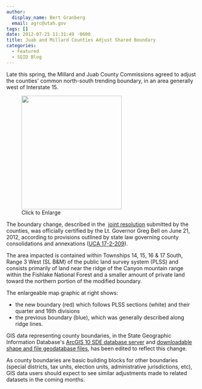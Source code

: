 ```yaml
---
author:
  display_name: Bert Granberg
  email: agrc@utah.gov
tags: []
date: 2012-07-25 11:31:49 -0600
title: Juab and Millard Counties Adjust Shared Boundary
categories:
  - Featured
  - SGID Blog
---
```

<p>Late this spring, the Millard and Juab County Commissions agreed to adjust the counties' common north-south trending boundary, in an area generally west of Interstate 15.</p>
<figure class="caption caption--right"><a href="{{ "/downloads/2012-juab-millard-county-boundary-change.png" | prepend: site.baseurl }}"><img class="caption__image" title="2012 Juab-Millard County Boundary Change Agreement" src="{{ "/images/2012-juab-millard-county-boundary-change-264x300.png" | prepend: site.baseurl }}" alt="" width="264" height="300" /></a><figcaption class="caption__text">Click to Enlarge</figcaption></figure>
<p>The boundary change, described in the  <a href="https://municert.utah.gov/Media/Default/Municipal%20Certifications/2012/Juab%20and%20Millard%20Counties%20boundary%20adjustment%206-6-12.pdf">joint resolution</a> submitted by the counties, was officially certified by the Lt. Governor Greg Bell on June 21, 2012, according to provisions outlined by state law governing county consolidations and annexations (<a href="https://le.utah.gov/xcode/Title17/Chapter2/17-2-S209.html">UCA 17-2-209</a>).</p>
<p>The area impacted is contained within Townships 14, 15, 16 &amp; 17 South, Range 3 West (SL B&amp;M) of the public land survey system (PLSS) and consists primarily of land near the ridge of the Canyon mountain range within the Fishlake National Forest and a smaller amount of private land toward the northern portion of the modified boundary.</p>
<p>The enlargeable map graphic at right shows:</p>
<ul>
<li>the new boundary (red) which follows PLSS sections (white) and their quarter and 16th divisions</li>
<li>the previous boundary (blue), which was generally described along ridge lines.</li>
</ul>
<p>GIS data representing county boundaries, in the State Geographic Information Database's <a title="How to Connect to the SGID via ArcSDE" href="{{ "/sgid-database/" | prepend: site.baseurl }}">ArcGIS 10 SDE database server</a> and <a title="State, County, and Municipal Boundaries" href="{{ "/data/boundaries/citycountystate/" | prepend: site.baseurl }}">downloadable shape and file geodatabase files</a>, has been edited to reflect this change.</p>
<p>As county boundaries are basic building blocks for other boundaries (special districts, tax units, election units, administrative jurisdictions, etc), GIS data users should expect to see similar adjustments made to related datasets in the coming months.</p>
